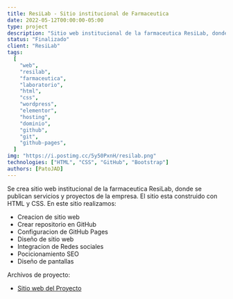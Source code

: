 ```yaml
---
title: ResiLab - Sitio institucional de Farmaceutica
date: 2022-05-12T00:00:00-05:00
type: project
description: "Sitio web institucional de la farmaceutica ResiLab, donde se publican servicios y proyectos de la empresa."
status: "Finalizado"
client: "ResiLab"
tags:
  [
    "web",
    "resilab",
    "farmaceutica",
    "laboratorio",
    "html",
    "css",
    "wordpress",
    "elementor",
    "hosting",
    "dominio",
    "github",
    "git",
    "github-pages",
  ]
img: "https://i.postimg.cc/5y50PxnH/resilab.png"
technologies: ["HTML", "CSS", "GitHub", "Bootstrap"]
authors: [PatoJAD]
---
```


Se crea sitio web institucional de la farmaceutica ResiLab, donde se publican servicios y proyectos de la empresa. El sitio esta construido con HTML y CSS. En este sitio realizamos:

* Creacion de sitio web
* Crear repositorio en GitHub
* Configuracion de GitHub Pages
* Diseño de sitio web
* Integracion de Redes sociales
* Pocicionamiento SEO
* Diseño de pantallas

Archivos de proyecto:

* [Sitio web del Proyecto](https://resilab.com.ar/)